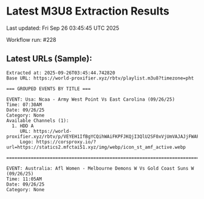 # Latest M3U8 Extraction Results

Last updated: Fri Sep 26 03:45:45 UTC 2025

Workflow run: #228

## Latest URLs (Sample):
```
Extracted at: 2025-09-26T03:45:44.742820
Base URL: https://world-proxifier.xyz/rbtv/playlist.m3u8?timezone=pht

=== GROUPED EVENTS BY TITLE ===

EVENT: Usa: Ncaa - Army West Point Vs East Carolina (09/26/25)
Time: 07:30AM
Date: 09/26/25
Category: None
Available Channels (1):
  1. HDD A
     URL: https://world-proxifier.xyz/rbtv/p/VEYEH1IfBgYCQihWAiFKPFJKQjI3QlU2SF0xVjUmVAJAJjFWAFA3Nk9YS0RSPlQoGjwRKBIKHBYXBxAoEwcTFxYC/index.m3u8
     Logo: https://corsproxy.io/?url=https://statics2.mfctai51.xyz/img/webp/icon_st_amf_active.webp

================================================================================

EVENT: Australia: Afl Women - Melbourne Demons W Vs Gold Coast Suns W (09/26/25)
Time: 11:05AM
Date: 09/26/25
Category: None
```
